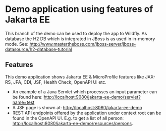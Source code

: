 # Demo application using features of Jakarta EE

This branch of the demo can be used to deploy the app to Wildfly. As database the H2 DB which is integrated in JBoss is 
as used in in-memory mode. See: http://www.mastertheboss.com/jboss-server/jboss-datasource/h2-database-tutorial

## Features
This demo application shows Jakarta EE & MicroProfile features like JAX-RS, JPA, CDI, JSF, Health Check, OpenAPI UI etc.

* An example of a Java Servlet which processes an input parameter can be found here:
[http://localhost:9080/jakarta-ee-demo/servlet?name=test](http://localhost:8080/jakarta-ee-demo/servlet?name=test)
* A JSF page is shown at: [http://localhost:8080/jakarta-ee-demo](http://localhost:8080/jakarta-ee-demo)
* REST API endpoints offered by the application under context root can be found in the OpenAPI UI. E.g. to get a list of all person: [http://localhost:8080/jakarta-ee-demo/resources/persons](http://localhost:8080/jakarta-ee-demo/resources/persons).


